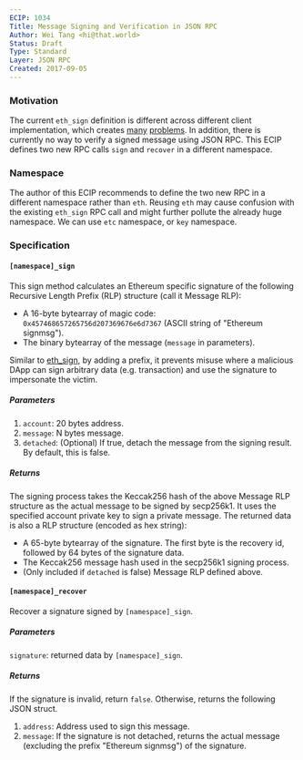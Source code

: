 ```yaml
---
ECIP: 1034
Title: Message Signing and Verification in JSON RPC
Author: Wei Tang <hi@that.world>
Status: Draft
Type: Standard
Layer: JSON RPC
Created: 2017-09-05
---
```

   
### Motivation

The current `eth_sign` definition is different across different client implementation, which creates [many](https://github.com/ethereumproject/go-ethereum/issues/323) [problems](https://github.com/paritytech/parity/issues/5490). In addition, there is currently no way to verify a signed message using JSON RPC. This ECIP defines two new RPC calls `sign` and `recover` in a different namespace.

### Namespace

The author of this ECIP recommends to define the two new RPC in a different namespace rather than `eth`. Reusing `eth` may cause confusion with the existing `eth_sign` RPC call and might further pollute the already huge namespace. We can use `etc` namespace, or `key` namespace.

### Specification

#### `[namespace]_sign`

This sign method calculates an Ethereum specific signature of the following Recursive Length Prefix (RLP) structure (call it Message RLP):

* A 16-byte bytearray of magic code: `0x457468657265756d207369676e6d7367` (ASCII string of "Ethereum signmsg").
* The binary bytearray of the message (`message` in parameters).

Similar to [eth_sign](https://github.com/ethereum/wiki/wiki/JSON-RPC#eth_sign), by adding a prefix, it prevents misuse where a malicious DApp can sign arbitrary data (e.g. transaction) and use the signature to impersonate the victim.

##### Parameters

1. `account`: 20 bytes address.
2. `message`: N bytes message.
3. `detached`: (Optional) If true, detach the message from the signing result. By default, this is false.

##### Returns

The signing process takes the Keccak256 hash of the above Message RLP structure as the actual message to be signed by secp256k1. It uses the specified account private key to sign a private message. The returned data is also a RLP structure (encoded as hex string):

* A 65-byte bytearray of the signature. The first byte is the recovery id, followed by 64 bytes of the signature data.
* The Keccak256 message hash used in the secp256k1 signing process.
* (Only included if `detached` is false) Message RLP defined above.

#### `[namespace]_recover`

Recover a signature signed by `[namespace]_sign`.

##### Parameters

`signature`: returned data by `[namespace]_sign`.

##### Returns

If the signature is invalid, return `false`. Otherwise, returns the following JSON struct.

1. `address`: Address used to sign this message.
2. `message`: If the signature is not detached, returns the actual message (excluding the prefix "Ethereum signmsg") of the signature.
